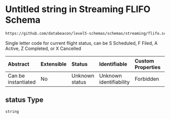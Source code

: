 # Untitled string in Streaming FLIFO Schema

```txt
https://github.com/databeacon/level5-schemas/schemas/streaming/flifo.schema.json#/properties/status
```

Single letter code for current flight status, can be S Scheduled, F Filed, A Active, Z Completed, or X Cancelled

| Abstract            | Extensible | Status         | Identifiable            | Custom Properties | Additional Properties | Access Restrictions | Defined In                                                                          |
| :------------------ | :--------- | :------------- | :---------------------- | :---------------- | :-------------------- | :------------------ | :---------------------------------------------------------------------------------- |
| Can be instantiated | No         | Unknown status | Unknown identifiability | Forbidden         | Allowed               | none                | [flifo.schema.json\*](../../out/streaming/flifo.schema.json "open original schema") |

## status Type

`string`
